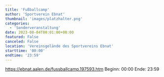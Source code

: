 ```yaml
---
title: 'Fußballcamp'
author: 'Sportverein Ebnat'
thumbnail: 'images/platzhalter.png'
categories:
  - 'Sonderveranstaltung'
date: 2023-08-04T00:01:00+00:00
featured: False
canceled: False
location: 'Vereinsgelände des Sportvereins Ebnat'
starttime: '00:00'
endtime: '23:59'
---
```

https://ebnat.aalen.de/fussballcamp.197593.htm
Beginn: 00:00
 Ende: 23:59